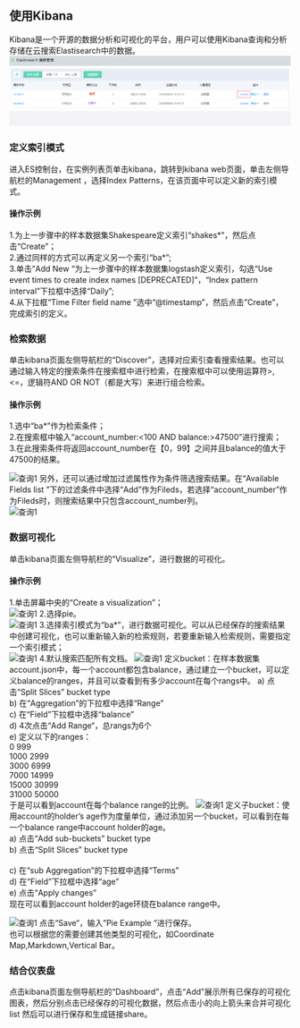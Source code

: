 ## 使用Kibana
Kibana是一个开源的数据分析和可视化的平台，用户可以使用Kibana查询和分析存储在云搜索Elastisearch中的数据。
![查询1](https://github.com/jdcloudcom/cn/blob/Elasticsearch/image/Internet-Middleware/JCS%20for%20Elasticsearch/kibana访问设置-01.png)

### 定义索引模式
进入ES控制台，在实例列表页单击kibana，跳转到kibana web页面，单击左侧导航栏的Management ，选择Index Patterns，在该页面中可以定义新的索引模式。</br>
#### 操作示例
1.为上一步骤中的样本数据集Shakespeare定义索引“shakes*”，然后点击“Create”；</br>
2.通过同样的方式可以再定义另一个索引“ba*”;</br>
3.单击“Add New “为上一步骤中的样本数据集logstash定义索引，勾选“Use event times to create index names [DEPRECATED]”，“Index pattern interval”下拉框中选择“Daily”;</br>
4.从下拉框“Time Filter field name ”选中“@timestamp”，然后点击”Create”，完成索引的定义。</br>
### 检索数据
单击kibana页面左侧导航栏的“Discover”，选择对应索引查看搜索结果。也可以通过输入特定的搜索条件在搜索框中进行检索，在搜索框中可以使用运算符>,<=，逻辑符AND OR NOT（都是大写）来进行组合检索。</br>
#### 操作示例
1.选中“ba*”作为检索条件；</br>
2.在搜索框中输入“account_number:<100 AND balance:>47500”进行搜索；</br>
3.在此搜索条件将返回account_number在【0，99】之间并且balance的值大于47500的结果。</br>

![查询1](https://github.com/jdcloudcom/cn/blob/Elasticsearch/image/Internet-Middleware/JCS%20for%20Elasticsearch/kibana_1.png)
另外，还可以通过增加过滤属性作为条件筛选搜索结果。在“Available Fields list ”下的过滤条件中选择“Add”作为Fileds，若选择“account_number”作为Fileds时，则搜索结果中只包含account_number列。</br>
![查询1](https://github.com/jdcloudcom/cn/blob/Elasticsearch/image/Internet-Middleware/JCS%20for%20Elasticsearch/kibana_2.png)
### 数据可视化
单击kibana页面左侧导航栏的“Visualize”，进行数据的可视化。
#### 操作示例
1.单击屏幕中央的“Create a visualization”；</br>
![查询1](https://github.com/jdcloudcom/cn/blob/Elasticsearch/image/Internet-Middleware/JCS%20for%20Elasticsearch/kibana_3.png)
2.选择pie。</br>
![查询1](https://github.com/jdcloudcom/cn/blob/Elasticsearch/image/Internet-Middleware/JCS%20for%20Elasticsearch/kibana_4.png)
3.选择索引模式为“ba*”，进行数据可视化。可以从已经保存的搜索结果中创建可视化，也可以重新输入新的检索规则，若要重新输入检索规则，需要指定一个索引模式；</br>
![查询1](https://github.com/jdcloudcom/cn/blob/Elasticsearch/image/Internet-Middleware/JCS%20for%20Elasticsearch/kibana_5.png)
4.默认搜索匹配所有文档。
![查询1](https://github.com/jdcloudcom/cn/blob/Elasticsearch/image/Internet-Middleware/JCS%20for%20Elasticsearch/kibana_6.png)
定义bucket：在样本数据集account.json中，每一个account都包含balance，通过建立一个bucket，可以定义balance的ranges，并且可以查看到有多少account在每个rangs中。
a)	点击“Split Slices” bucket type</br>
b)	在“Aggregation”的下拉框中选择“Range”</br>
c)	在“Field”下拉框中选择“balance”</br>
d)	4次点击“Add Range“，总rangs为6个</br>
e)	定义以下的ranges：</br>
0             999</br>
1000         2999</br>
3000         6999</br>
7000        14999</br>
15000       30999</br>
31000       50000</br>
于是可以看到account在每个balance range的比例。
![查询1](https://github.com/jdcloudcom/cn/blob/Elasticsearch/image/Internet-Middleware/JCS%20for%20Elasticsearch/kibana_7.png)
定义子bucket：使用account的holder’s age作为度量单位，通过添加另一个bucket，可以看到在每一个balance range中account holder的age。</br>
a)	点击“Add sub-buckets” bucket type</br>
b)	点击“Split Slices” bucket type</br></br>
c)	在“sub Aggregation”的下拉框中选择“Terms”</br>
d)	在“Field”下拉框中选择“age”</br>
e)	点击“Apply changes”</br>
现在可以看到account holder的age环绕在balance range中。</br>

![查询1](https://github.com/jdcloudcom/cn/blob/Elasticsearch/image/Internet-Middleware/JCS%20for%20Elasticsearch/kibana_8.png)
点击“Save“，输入”Pie Example “进行保存。</br>
也可以根据您的需要创建其他类型的可视化，如Coordinate Map,Markdown,Vertical Bar。

### 结合仪表盘
点击kibana页面左侧导航栏的“Dashboard”，点击“Add”展示所有已保存的可视化图表，然后分别点击已经保存的可视化数据，然后点击小的向上箭头来合并可视化list
然后可以进行保存和生成链接share。
